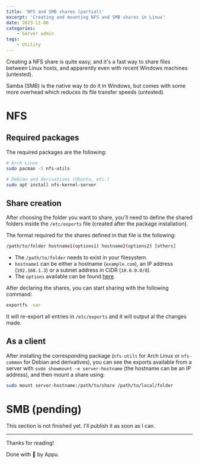 ```yaml
---
title: 'NFS and SMB shares (partial)'
excerpt: 'Creating and mounting NFS and SMB shares in Linux'
date: 2023-11-06
categories:
    - Server admin
tags:
    - Utility
---
```


Creating a NFS share is quite easy, and it's a fast way to share files between Linux hosts, and apparently even with recent Windows machines (untested).

Samba (SMB) is the native way to do it in Windows, but comes with some more overhead which reduces its file transfer speeds (untested).

# NFS

## Required packages

The required packages are the following:
```bash
# Arch Linux
sudo pacman -S nfs-utils

# Debian and derivatives (Ubuntu, etc.)
sudo apt install nfs-kernel-server
```

## Share creation

After choosing the folder you want to share, you'll need to define the shared folders inside the `/etc/exports` file (created after the package installation).

The format required for the shares defined in that file is the following:
```sh
/path/to/folder hostname1(options1) hostname2(options2) [others]
```

- The `/path/to/folder` needs to exist in your filesystem.
- `hostname1` can be either a hostname (`example.com`), an IP address (`192.168.1.3`) or a subnet address in CIDR (`10.0.0.0/8`).
- The `options` available can be found [here](https://man.archlinux.org/man/exports.5#General_Options).

After declaring the shares, you can start sharing with the following command:
```bash
exportfs -var
```

It will re-export all entries in `/etc/exports` and it will output al the changes made.

## As a client

After installing the corresponding package (`nfs-utils` for Arch Linux or `nfs-common` for Debian and derivatives), you can see the exports available from a server with `sudo showmount -e server-hostname` (the hostname can be an IP address), and then mount a share using:

```bash
sudo mount server-hostname:/path/to/share /path/to/local/folder
```

# SMB (pending)

This section is not finished yet. I'll publish it as soon as I can.

---

Thanks for reading!

Done with 🖤 by Appu.

